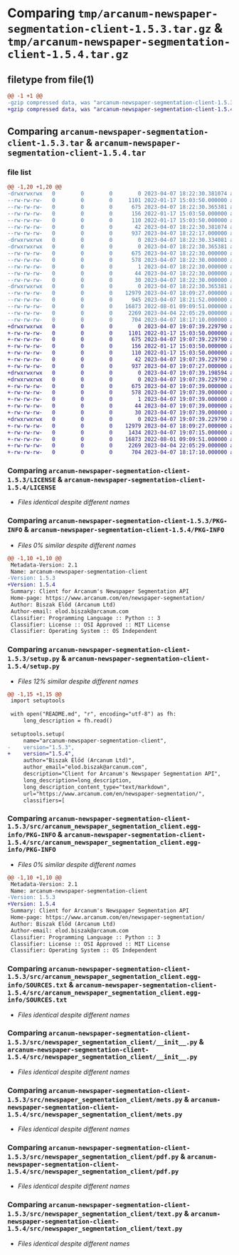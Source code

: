 # Comparing `tmp/arcanum-newspaper-segmentation-client-1.5.3.tar.gz` & `tmp/arcanum-newspaper-segmentation-client-1.5.4.tar.gz`

## filetype from file(1)

```diff
@@ -1 +1 @@
-gzip compressed data, was "arcanum-newspaper-segmentation-client-1.5.3.tar", last modified: Fri Apr  7 18:22:30 2023, max compression
+gzip compressed data, was "arcanum-newspaper-segmentation-client-1.5.4.tar", last modified: Fri Apr  7 19:07:39 2023, max compression
```

## Comparing `arcanum-newspaper-segmentation-client-1.5.3.tar` & `arcanum-newspaper-segmentation-client-1.5.4.tar`

### file list

```diff
@@ -1,20 +1,20 @@
-drwxrwxrwx   0        0        0        0 2023-04-07 18:22:30.381074 arcanum-newspaper-segmentation-client-1.5.3/
--rw-rw-rw-   0        0        0     1101 2022-01-17 15:03:50.000000 arcanum-newspaper-segmentation-client-1.5.3/LICENSE
--rw-rw-rw-   0        0        0      675 2023-04-07 18:22:30.365381 arcanum-newspaper-segmentation-client-1.5.3/PKG-INFO
--rw-rw-rw-   0        0        0      156 2022-01-17 15:03:50.000000 arcanum-newspaper-segmentation-client-1.5.3/README.md
--rw-rw-rw-   0        0        0      110 2022-01-17 15:03:50.000000 arcanum-newspaper-segmentation-client-1.5.3/pyproject.toml
--rw-rw-rw-   0        0        0       42 2023-04-07 18:22:30.381074 arcanum-newspaper-segmentation-client-1.5.3/setup.cfg
--rw-rw-rw-   0        0        0      937 2023-04-07 18:22:17.000000 arcanum-newspaper-segmentation-client-1.5.3/setup.py
-drwxrwxrwx   0        0        0        0 2023-04-07 18:22:30.334081 arcanum-newspaper-segmentation-client-1.5.3/src/
-drwxrwxrwx   0        0        0        0 2023-04-07 18:22:30.365381 arcanum-newspaper-segmentation-client-1.5.3/src/arcanum_newspaper_segmentation_client.egg-info/
--rw-rw-rw-   0        0        0      675 2023-04-07 18:22:30.000000 arcanum-newspaper-segmentation-client-1.5.3/src/arcanum_newspaper_segmentation_client.egg-info/PKG-INFO
--rw-rw-rw-   0        0        0      578 2023-04-07 18:22:30.000000 arcanum-newspaper-segmentation-client-1.5.3/src/arcanum_newspaper_segmentation_client.egg-info/SOURCES.txt
--rw-rw-rw-   0        0        0        1 2023-04-07 18:22:30.000000 arcanum-newspaper-segmentation-client-1.5.3/src/arcanum_newspaper_segmentation_client.egg-info/dependency_links.txt
--rw-rw-rw-   0        0        0       44 2023-04-07 18:22:30.000000 arcanum-newspaper-segmentation-client-1.5.3/src/arcanum_newspaper_segmentation_client.egg-info/requires.txt
--rw-rw-rw-   0        0        0       30 2023-04-07 18:22:30.000000 arcanum-newspaper-segmentation-client-1.5.3/src/arcanum_newspaper_segmentation_client.egg-info/top_level.txt
-drwxrwxrwx   0        0        0        0 2023-04-07 18:22:30.365381 arcanum-newspaper-segmentation-client-1.5.3/src/newspaper_segmentation_client/
--rw-rw-rw-   0        0        0    12979 2023-04-07 18:09:27.000000 arcanum-newspaper-segmentation-client-1.5.3/src/newspaper_segmentation_client/__init__.py
--rw-rw-rw-   0        0        0      945 2023-04-07 18:21:52.000000 arcanum-newspaper-segmentation-client-1.5.3/src/newspaper_segmentation_client/clip.py
--rw-rw-rw-   0        0        0    16873 2022-08-01 09:09:51.000000 arcanum-newspaper-segmentation-client-1.5.3/src/newspaper_segmentation_client/mets.py
--rw-rw-rw-   0        0        0     2269 2023-04-04 22:05:29.000000 arcanum-newspaper-segmentation-client-1.5.3/src/newspaper_segmentation_client/pdf.py
--rw-rw-rw-   0        0        0      704 2023-04-07 18:17:10.000000 arcanum-newspaper-segmentation-client-1.5.3/src/newspaper_segmentation_client/text.py
+drwxrwxrwx   0        0        0        0 2023-04-07 19:07:39.229790 arcanum-newspaper-segmentation-client-1.5.4/
+-rw-rw-rw-   0        0        0     1101 2022-01-17 15:03:50.000000 arcanum-newspaper-segmentation-client-1.5.4/LICENSE
+-rw-rw-rw-   0        0        0      675 2023-04-07 19:07:39.229790 arcanum-newspaper-segmentation-client-1.5.4/PKG-INFO
+-rw-rw-rw-   0        0        0      156 2022-01-17 15:03:50.000000 arcanum-newspaper-segmentation-client-1.5.4/README.md
+-rw-rw-rw-   0        0        0      110 2022-01-17 15:03:50.000000 arcanum-newspaper-segmentation-client-1.5.4/pyproject.toml
+-rw-rw-rw-   0        0        0       42 2023-04-07 19:07:39.229790 arcanum-newspaper-segmentation-client-1.5.4/setup.cfg
+-rw-rw-rw-   0        0        0      937 2023-04-07 19:07:27.000000 arcanum-newspaper-segmentation-client-1.5.4/setup.py
+drwxrwxrwx   0        0        0        0 2023-04-07 19:07:39.198594 arcanum-newspaper-segmentation-client-1.5.4/src/
+drwxrwxrwx   0        0        0        0 2023-04-07 19:07:39.229790 arcanum-newspaper-segmentation-client-1.5.4/src/arcanum_newspaper_segmentation_client.egg-info/
+-rw-rw-rw-   0        0        0      675 2023-04-07 19:07:39.000000 arcanum-newspaper-segmentation-client-1.5.4/src/arcanum_newspaper_segmentation_client.egg-info/PKG-INFO
+-rw-rw-rw-   0        0        0      578 2023-04-07 19:07:39.000000 arcanum-newspaper-segmentation-client-1.5.4/src/arcanum_newspaper_segmentation_client.egg-info/SOURCES.txt
+-rw-rw-rw-   0        0        0        1 2023-04-07 19:07:39.000000 arcanum-newspaper-segmentation-client-1.5.4/src/arcanum_newspaper_segmentation_client.egg-info/dependency_links.txt
+-rw-rw-rw-   0        0        0       44 2023-04-07 19:07:39.000000 arcanum-newspaper-segmentation-client-1.5.4/src/arcanum_newspaper_segmentation_client.egg-info/requires.txt
+-rw-rw-rw-   0        0        0       30 2023-04-07 19:07:39.000000 arcanum-newspaper-segmentation-client-1.5.4/src/arcanum_newspaper_segmentation_client.egg-info/top_level.txt
+drwxrwxrwx   0        0        0        0 2023-04-07 19:07:39.229790 arcanum-newspaper-segmentation-client-1.5.4/src/newspaper_segmentation_client/
+-rw-rw-rw-   0        0        0    12979 2023-04-07 18:09:27.000000 arcanum-newspaper-segmentation-client-1.5.4/src/newspaper_segmentation_client/__init__.py
+-rw-rw-rw-   0        0        0     1434 2023-04-07 19:07:15.000000 arcanum-newspaper-segmentation-client-1.5.4/src/newspaper_segmentation_client/clip.py
+-rw-rw-rw-   0        0        0    16873 2022-08-01 09:09:51.000000 arcanum-newspaper-segmentation-client-1.5.4/src/newspaper_segmentation_client/mets.py
+-rw-rw-rw-   0        0        0     2269 2023-04-04 22:05:29.000000 arcanum-newspaper-segmentation-client-1.5.4/src/newspaper_segmentation_client/pdf.py
+-rw-rw-rw-   0        0        0      704 2023-04-07 18:17:10.000000 arcanum-newspaper-segmentation-client-1.5.4/src/newspaper_segmentation_client/text.py
```

### Comparing `arcanum-newspaper-segmentation-client-1.5.3/LICENSE` & `arcanum-newspaper-segmentation-client-1.5.4/LICENSE`

 * *Files identical despite different names*

### Comparing `arcanum-newspaper-segmentation-client-1.5.3/PKG-INFO` & `arcanum-newspaper-segmentation-client-1.5.4/PKG-INFO`

 * *Files 0% similar despite different names*

```diff
@@ -1,10 +1,10 @@
 Metadata-Version: 2.1
 Name: arcanum-newspaper-segmentation-client
-Version: 1.5.3
+Version: 1.5.4
 Summary: Client for Arcanum's Newspaper Segmentation API
 Home-page: https://www.arcanum.com/en/newspaper-segmentation/
 Author: Biszak Előd (Arcanum Ltd)
 Author-email: elod.biszak@arcanum.com
 Classifier: Programming Language :: Python :: 3
 Classifier: License :: OSI Approved :: MIT License
 Classifier: Operating System :: OS Independent
```

### Comparing `arcanum-newspaper-segmentation-client-1.5.3/setup.py` & `arcanum-newspaper-segmentation-client-1.5.4/setup.py`

 * *Files 12% similar despite different names*

```diff
@@ -1,15 +1,15 @@
 import setuptools
 
 with open("README.md", "r", encoding="utf-8") as fh:
     long_description = fh.read()
 
 setuptools.setup(
     name="arcanum-newspaper-segmentation-client",
-    version="1.5.3",
+    version="1.5.4",
     author="Biszak Előd (Arcanum Ltd)",
     author_email="elod.biszak@arcanum.com",
     description="Client for Arcanum's Newspaper Segmentation API",
     long_description=long_description,
     long_description_content_type="text/markdown",
     url="https://www.arcanum.com/en/newspaper-segmentation/",
     classifiers=[
```

### Comparing `arcanum-newspaper-segmentation-client-1.5.3/src/arcanum_newspaper_segmentation_client.egg-info/PKG-INFO` & `arcanum-newspaper-segmentation-client-1.5.4/src/arcanum_newspaper_segmentation_client.egg-info/PKG-INFO`

 * *Files 0% similar despite different names*

```diff
@@ -1,10 +1,10 @@
 Metadata-Version: 2.1
 Name: arcanum-newspaper-segmentation-client
-Version: 1.5.3
+Version: 1.5.4
 Summary: Client for Arcanum's Newspaper Segmentation API
 Home-page: https://www.arcanum.com/en/newspaper-segmentation/
 Author: Biszak Előd (Arcanum Ltd)
 Author-email: elod.biszak@arcanum.com
 Classifier: Programming Language :: Python :: 3
 Classifier: License :: OSI Approved :: MIT License
 Classifier: Operating System :: OS Independent
```

### Comparing `arcanum-newspaper-segmentation-client-1.5.3/src/arcanum_newspaper_segmentation_client.egg-info/SOURCES.txt` & `arcanum-newspaper-segmentation-client-1.5.4/src/arcanum_newspaper_segmentation_client.egg-info/SOURCES.txt`

 * *Files identical despite different names*

### Comparing `arcanum-newspaper-segmentation-client-1.5.3/src/newspaper_segmentation_client/__init__.py` & `arcanum-newspaper-segmentation-client-1.5.4/src/newspaper_segmentation_client/__init__.py`

 * *Files identical despite different names*

### Comparing `arcanum-newspaper-segmentation-client-1.5.3/src/newspaper_segmentation_client/mets.py` & `arcanum-newspaper-segmentation-client-1.5.4/src/newspaper_segmentation_client/mets.py`

 * *Files identical despite different names*

### Comparing `arcanum-newspaper-segmentation-client-1.5.3/src/newspaper_segmentation_client/pdf.py` & `arcanum-newspaper-segmentation-client-1.5.4/src/newspaper_segmentation_client/pdf.py`

 * *Files identical despite different names*

### Comparing `arcanum-newspaper-segmentation-client-1.5.3/src/newspaper_segmentation_client/text.py` & `arcanum-newspaper-segmentation-client-1.5.4/src/newspaper_segmentation_client/text.py`

 * *Files identical despite different names*

